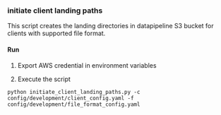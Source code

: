 ### initiate client landing paths

This script creates the landing directories in datapipeline S3 bucket for clients with supported file format.


#### Run

1. Export AWS credential in environment variables

2. Execute the script

```
python initiate_client_landing_paths.py -c config/development/client_config.yaml -f config/development/file_format_config.yaml

```
